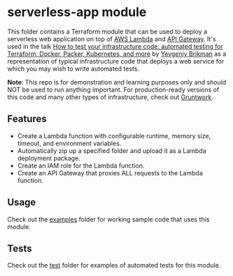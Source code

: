 # serverless-app module

This folder contains a Terraform module that can be used to deploy a serverless web application on top of 
[AWS Lambda](https://aws.amazon.com/lambda/) and [API Gateway](https://aws.amazon.com/api-gateway/). It's used in the
talk [How to test your infrastructure code: automated testing for Terraform, 
Docker, Packer, Kubernetes, and more](https://qconsf.com/sf2019/presentation/infrastructure-0) by 
[Yevgeniy Brikman](https://www.ybrikman.com/) as a representation of typical infrastructure code that deploys a web
service for which you may wish to write automated tests. 

**Note**: This repo is for demonstration and learning purposes only and should NOT be used to run anything important. 
For production-ready versions of this code and many other types of infrastructure, check out 
[Gruntwork](https://gruntwork.io/).

## Features

* Create a Lambda function with configurable runtime, memory size, timeout, and environment variables. 
* Automatically zip up a specified folder and upload it as a Lambda deployment package.
* Create an IAM role for the Lambda function.
* Create an API Gateway that proxies ALL requests to the Lambda function.

## Usage

Check out the [examples](/examples) folder for working sample code that uses this module.

## Tests

Check out the [test](/test) folder for examples of automated tests for this module.